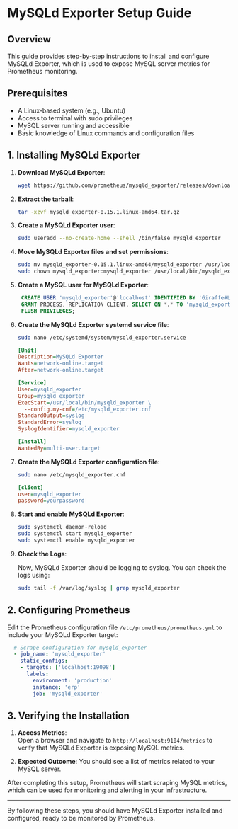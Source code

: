 
# MySQLd Exporter Setup Guide

## Overview

This guide provides step-by-step instructions to install and configure MySQLd Exporter, which is used to expose MySQL server metrics for Prometheus monitoring.

## Prerequisites

- A Linux-based system (e.g., Ubuntu)
- Access to terminal with sudo privileges
- MySQL server running and accessible
- Basic knowledge of Linux commands and configuration files

## 1. **Installing MySQLd Exporter**

1. **Download MySQLd Exporter**:
   ```bash
   wget https://github.com/prometheus/mysqld_exporter/releases/download/v0.15.1/mysqld_exporter-0.15.1.linux-amd64.tar.gz
   ```

2. **Extract the tarball**:
   ```bash
   tar -xzvf mysqld_exporter-0.15.1.linux-amd64.tar.gz
   ```

3. **Create a MySQLd Exporter user**:
   ```bash
   sudo useradd --no-create-home --shell /bin/false mysqld_exporter
   ```

4. **Move MySQLd Exporter files and set permissions**:
   ```bash
   sudo mv mysqld_exporter-0.15.1.linux-amd64/mysqld_exporter /usr/local/bin/
   sudo chown mysqld_exporter:mysqld_exporter /usr/local/bin/mysqld_exporter
   ```

5. **Create a MySQL user for MySQLd Exporter**:
   ```sql
    CREATE USER 'mysqld_exporter'@'localhost' IDENTIFIED BY 'Giraffe#LemonTree88!';
    GRANT PROCESS, REPLICATION CLIENT, SELECT ON *.* TO 'mysqld_exporter'@'localhost';
    FLUSH PRIVILEGES;
   ```

6. **Create the MySQLd Exporter systemd service file**:
   ```bash
   sudo nano /etc/systemd/system/mysqld_exporter.service
   ```

   ```ini
   [Unit]
   Description=MySQLd Exporter
   Wants=network-online.target
   After=network-online.target

   [Service]
   User=mysqld_exporter
   Group=mysqld_exporter
   ExecStart=/usr/local/bin/mysqld_exporter \
     --config.my-cnf=/etc/mysqld_exporter.cnf
   StandardOutput=syslog
   StandardError=syslog
   SyslogIdentifier=mysqld_exporter

   [Install]
   WantedBy=multi-user.target
   ```

7. **Create the MySQLd Exporter configuration file**:
   ```bash
   sudo nano /etc/mysqld_exporter.cnf
   ```

   ```ini
   [client]
   user=mysqld_exporter
   password=yourpassword
   ```

8. **Start and enable MySQLd Exporter**:
   ```bash
   sudo systemctl daemon-reload
   sudo systemctl start mysqld_exporter
   sudo systemctl enable mysqld_exporter
   ```

9. **Check the Logs**:

   Now, MySQLd Exporter should be logging to syslog. You can check the logs using:

   ```bash
   sudo tail -f /var/log/syslog | grep mysqld_exporter
   ```

## 2. **Configuring Prometheus**

Edit the Prometheus configuration file `/etc/prometheus/prometheus.yml` to include your MySQLd Exporter target:

```yaml
  # Scrape configuration for mysqld_exporter
  - job_name: 'mysqld_exporter'
    static_configs:
    - targets: ['localhost:19098']
      labels:
        environment: 'production'
        instance: 'erp'
        job: 'mysqld_exporter'

```

## 3. **Verifying the Installation**

1. **Access Metrics**:  
   Open a browser and navigate to `http://localhost:9104/metrics` to verify that MySQLd Exporter is exposing MySQL metrics.

2. **Expected Outcome**:
   You should see a list of metrics related to your MySQL server.

After completing this setup, Prometheus will start scraping MySQL metrics, which can be used for monitoring and alerting in your infrastructure.

---

By following these steps, you should have MySQLd Exporter installed and configured, ready to be monitored by Prometheus.

